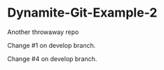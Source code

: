 Dynamite-Git-Example-2
======================

Another throwaway repo

Change #1 on develop branch.

Change #4 on develop branch.
